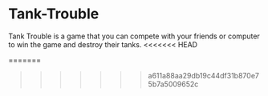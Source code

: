 # Tank-Trouble
Tank Trouble is a game that you can compete with your friends or computer to win the game and destroy their tanks.
<<<<<<< HEAD

=======
>>>>>>> a611a88aa29db19c44df31b870e75b7a5009652c

